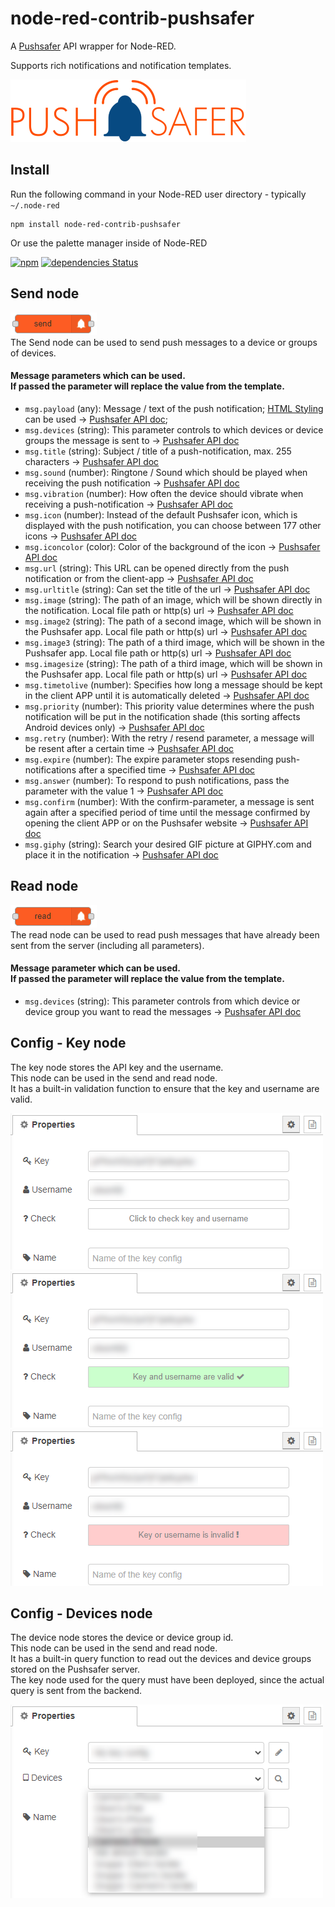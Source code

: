 # node-red-contrib-pushsafer

A [Pushsafer](https://www.pushsafer.com/) API wrapper for Node-RED.

Supports rich notifications and notification templates.

![Pushsafer logo](pushsafer_logo.png)

## Install

Run the following command in your Node-RED user directory - typically `~/.node-red`

    npm install node-red-contrib-pushsafer

Or use the palette manager inside of Node-RED

[![npm](https://img.shields.io/npm/v/node-red-contrib-pushsafer.svg)](https://www.npmjs.com/package/node-red-contrib-pushsafer)
[![dependencies Status](https://david-dm.org/freetimecoder82/node-red-contrib-pushsafer/status.svg)](https://david-dm.org/freetimecoder82/node-red-contrib-pushsafer)

## Send node
![ConfigKeyApi](assets/pushsafer_send_node.png)<br>
The Send node can be used to send push messages to a device or groups of devices.
#### Message parameters which can be used.<br>If passed the parameter will replace the value from the template.
- `msg.payload` (any): Message / text of the push notification; [HTML Styling](https://www.pushsafer.com/pushapi_ext#API-HTML) can be used -> [Pushsafer API doc](https://www.pushsafer.com/pushapi_ext#API-M); 
- `msg.devices` (string): This parameter controls to which devices or device groups the message is sent to -> [Pushsafer API doc](https://www.pushsafer.com/pushapi_ext#API-D)
- `msg.title` (string): Subject / title of a push-notification, max. 255 characters -> [Pushsafer API doc](https://www.pushsafer.com/pushapi_ext#API-T)
- `msg.sound` (number): Ringtone / Sound which should be played when receiving the push notification -> [Pushsafer API doc](https://www.pushsafer.com/pushapi_ext#API-S)
- `msg.vibration` (number): How often the device should vibrate when receiving a push-notification -> [Pushsafer API doc](https://www.pushsafer.com/pushapi_ext#API-V)
- `msg.icon` (number): Instead of the default Pushsafer icon, which is displayed with the push notification, you can choose between 177 other icons -> [Pushsafer API doc](https://www.pushsafer.com/pushapi_ext#API-I)
- `msg.iconcolor` (color): Color of the background of the icon -> [Pushsafer API doc](https://www.pushsafer.com/pushapi_ext#API-C)
- `msg.url` (string): This URL can be opened directly from the push notification or from the client-app -> [Pushsafer API doc](https://www.pushsafer.com/pushapi_ext#API-U)
- `msg.urltitle` (string): Can set the title of the url -> [Pushsafer API doc](https://www.pushsafer.com/pushapi_ext#API-UT)
- `msg.image` (string): The path of an image, which will be shown directly in the notification. Local file path or http(s) url -> [Pushsafer API doc](https://www.pushsafer.com/pushapi_ext#API-P)
- `msg.image2` (string): The path of a second image, which will be shown in the Pushsafer app. Local file path or http(s) url -> [Pushsafer API doc](https://www.pushsafer.com/pushapi_ext#API-P)
- `msg.image3` (string): The path of a third image, which will be shown in the Pushsafer app. Local file path or http(s) url -> [Pushsafer API doc](https://www.pushsafer.com/pushapi_ext#API-P)
- `msg.imagesize` (string): The path of a third image, which will be shown in the Pushsafer app. Local file path or http(s) url -> [Pushsafer API doc](https://www.pushsafer.com/pushapi_ext#API-IS)
- `msg.timetolive` (number): Specifies how long a message should be kept in the client APP until it is automatically deleted -> [Pushsafer API doc](https://www.pushsafer.com/pushapi_ext#API-L)
- `msg.priority` (number): This priority value determines where the push notification will be put in the notification shade (this sorting affects Android devices only) -> [Pushsafer API doc](https://www.pushsafer.com/pushapi_ext#API-PR)
- `msg.retry` (number): With the retry / resend parameter, a message will be resent after a certain time -> [Pushsafer API doc](https://www.pushsafer.com/pushapi_ext#API-RE)
- `msg.expire` (number): The expire parameter stops resending push-notifications after a specified time -> [Pushsafer API doc](https://www.pushsafer.com/pushapi_ext#API-EX)
- `msg.answer` (number): To respond to push notifications, pass the parameter with the value 1 -> [Pushsafer API doc](https://www.pushsafer.com/pushapi_ext#API-A)
- `msg.confirm` (number): With the confirm-parameter, a message is sent again after a specified period of time until the message confirmed by opening the client APP or on the Pushsafer website -> [Pushsafer API doc](https://www.pushsafer.com/pushapi_ext#API-CR)
- `msg.giphy` (string): Search your desired GIF picture at GIPHY.com and place it in the notification -> [Pushsafer API doc](https://www.pushsafer.com/pushapi_ext#API-G)

## Read node
![ConfigKeyApi](assets/pushsafer_read_node.png)<br>
The read node can be used to read push messages that have already been sent from the server (including all parameters).
#### Message parameter which can be used.<br>If passed the parameter will replace the value from the template.
- `msg.devices` (string): This parameter controls from which device or device group you want to read the messages -> [Pushsafer API doc](https://www.pushsafer.com/pushapi_ext#API-D) 

## Config - Key node
The key node stores the API key and the username.<br>
This node can be used in the send and read node.<br>
It has a built-in validation function to ensure that the key and username are valid.

![ConfigKeyApi](assets/pushsafer_config_key_api.png)<br>
![ConfigKeyApiOk](assets/pushsafer_config_key_api_ok.png)<br>
![ConfigKeyApiFailed](assets/pushsafer_config_key_api_failed.png)

## Config - Devices node
The device node stores the device or device group id.<br>
This node can be used in the send and read node.<br>
It has a built-in query function to read out the devices and device groups stored on the Pushsafer server.<br>
The key node used for the query must have been deployed, since the actual query is sent from the backend.

![ConfigDevicesApi](assets/pushsafer_config_devices_api.png)
